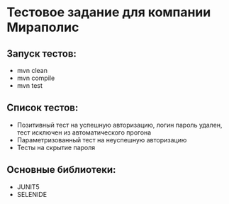 # Тестовое задание для компании Мираполис

## Запуск тестов:

* mvn clean
* mvn compile
* mvn test

## Список тестов:

* Позитивный тест на успешную авторизацию, логин пароль удален, тест исключен из автоматического прогона
* Параметризованный тест на неуспешную авторизацию
* Тесты на скрытие пароля


## Основные библиотеки:

* JUNIT5
* SELENIDE